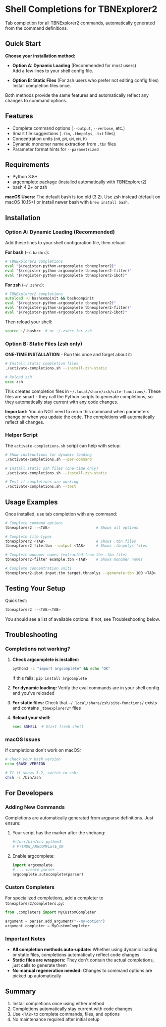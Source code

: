 # Shell Completions for TBNExplorer2

Tab completion for all TBNExplorer2 commands, automatically generated from the command definitions.

## Quick Start

**Choose your installation method:**

- **Option A: Dynamic Loading** (Recommended for most users)  
  Add a few lines to your shell config file. 

- **Option B: Static Files** (For zsh users who prefer not editing config files)  
  Install completion files once. 

Both methods provide the same features and automatically reflect any changes to command options.

## Features

- Complete command options (`--output`, `--verbose`, etc.)
- Smart file suggestions (`.tbn`, `.tbnpolys`, `.txt` files)
- Concentration units (`nM`, `pM`, `uM`, `mM`, `M`)
- Dynamic monomer name extraction from `.tbn` files
- Parameter format hints for `--parametrized`

## Requirements

- Python 3.8+
- argcomplete package (installed automatically with TBNExplorer2)
- bash 4.2+ or zsh

**macOS Users:** The default bash is too old (3.2). Use zsh instead (default on macOS 10.15+) or install newer bash with `brew install bash`.

## Installation

### Option A: Dynamic Loading (Recommended)

Add these lines to your shell configuration file, then reload:

**For bash** (`~/.bashrc`):
```bash
# TBNExplorer2 completions
eval "$(register-python-argcomplete tbnexplorer2)"
eval "$(register-python-argcomplete tbnexplorer2-filter)"
eval "$(register-python-argcomplete tbnexplorer2-ibot)"
```

**For zsh** (`~/.zshrc`):
```zsh
# TBNExplorer2 completions
autoload -U bashcompinit && bashcompinit
eval "$(register-python-argcomplete tbnexplorer2)"
eval "$(register-python-argcomplete tbnexplorer2-filter)"
eval "$(register-python-argcomplete tbnexplorer2-ibot)"
```

Then reload your shell:
```bash
source ~/.bashrc  # or ~/.zshrc for zsh
```

### Option B: Static Files (zsh only)

**ONE-TIME INSTALLATION** - Run this once and forget about it:

```bash
# Install static completion files
./activate-completions.sh --install-zsh-static

# Reload zsh
exec zsh
```

This creates completion files in `~/.local/share/zsh/site-functions/`. These files are smart - they call the Python scripts to generate completions, so they automatically stay current with any code changes.

**Important:** You do NOT need to rerun this command when parameters change or when you update the code. The completions will automatically reflect all changes.

### Helper Script

The `activate-completions.sh` script can help with setup:

```bash
# Show instructions for dynamic loading
./activate-completions.sh --per-command

# Install static zsh files (one-time only)
./activate-completions.sh --install-zsh-static

# Test if completions are working
./activate-completions.sh --test
```

## Usage Examples

Once installed, use tab completion with any command:

```bash
# Complete command options
tbnexplorer2 --<TAB>                     # Shows all options

# Complete file types
tbnexplorer2 <TAB>                       # Shows .tbn files
tbnexplorer2 file.tbn --output <TAB>     # Shows .tbnpolys files

# Complete monomer names (extracted from the .tbn file)
tbnexplorer2-filter example.tbn <TAB>    # Shows monomer names

# Complete concentration units
tbnexplorer2-ibot input.tbn target.tbnpolys --generate-tbn 100 <TAB>
```

## Testing Your Setup

Quick test:
```bash
tbnexplorer2 --<TAB><TAB>
```

You should see a list of available options. If not, see Troubleshooting below.

## Troubleshooting

### Completions not working?

1. **Check argcomplete is installed:**
   ```bash
   python3 -c "import argcomplete" && echo "OK"
   ```
   If this fails: `pip install argcomplete`

2. **For dynamic loading:** Verify the eval commands are in your shell config and you've reloaded
   
3. **For static files:** Check that `~/.local/share/zsh/site-functions/` exists and contains `_tbnexplorer2*` files

4. **Reload your shell:**
   ```bash
   exec $SHELL  # Start fresh shell
   ```

### macOS Issues

If completions don't work on macOS:
```bash
# Check your bash version
echo $BASH_VERSION

# If it shows 3.2, switch to zsh:
chsh -s /bin/zsh
```

## For Developers

### Adding New Commands

Completions are automatically generated from argparse definitions. Just ensure:

1. Your script has the marker after the shebang:
   ```python
   #!/usr/bin/env python3
   # PYTHON_ARGCOMPLETE_OK
   ```

2. Enable argcomplete:
   ```python
   import argcomplete
   # ... create parser ...
   argcomplete.autocomplete(parser)
   ```

### Custom Completers

For specialized completions, add a completer to `tbnexplorer2/completers.py`:

```python
from .completers import MyCustomCompleter

argument = parser.add_argument("--my-option")
argument.completer = MyCustomCompleter
```

### Important Notes

- **All completion methods auto-update:** Whether using dynamic loading or static files, completions automatically reflect code changes
- **Static files are wrappers:** They don't contain the actual completions, just calls to generate them
- **No manual regeneration needed:** Changes to command options are picked up automatically

## Summary

1. Install completions once using either method
2. Completions automatically stay current with code changes
3. Use `<TAB>` to complete commands, files, and options
4. No maintenance required after initial setup